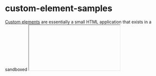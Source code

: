 # custom-element-samples
[Custom elements](https://developer.kenticocloud.com/v1/docs/extending-kentico-cloud-beta) are essentially a small HTML application that exists in a sandboxed <iframe> and interacts with the [Kentico Cloud](https://kenticocloud.com/) app through the Custom elements API.

This repository contains samples of html web pages that can be used in Custom element content type.

[![Forums](https://img.shields.io/badge/chat-on%20forums-orange.svg)](https://forums.kenticocloud.com)
[![GitHub license](https://img.shields.io/github/license/Kentico/custom-element-samples.svg)](https://github.com/Kentico/custom-element-samples)

# Custom elements' samples overview
## ColorPicker
[ColorPicker](https://github.com/Kentico/custom-element-samples/blob/master/ColorPicker/color-picker.html) is an simple custom element, based on [color-picker](https://github.com/tovic/color-picker) JavaScript library. It allows user to choose a color from palette and sets it as a HEX string, e.g. 'ff0000' for red color, '00ff00' for green and so on. Selected color is being seen as custom element's background. When custom element is disabled, palette is still visible, nevertheless any changes will not be set to custom element's value. Also backgound color is not being changed in this case.

## Images storage
TODO ([Flickr](https://www.flickr.com/about))

## Markdown editor
TODO ([SimpleMDE](https://simplemde.com/))

# How to create a custom element
Detailed user-guide you can find in [documentation](https://developer.kenticocloud.com/v1/docs/extending-kentico-cloud-beta)

# Feedback & Contributing

Check out the [contributing](https://github.com/Kentico/delivery-sdk-net/blob/master/CONTRIBUTING.md) page to see the best places to file issues, start discussions, and begin contributing.

You can contribute by adding your custom element here. Create html web page with some functionality, describe in readme file what your element does and send us a pull request.

TODO Add Analytics
